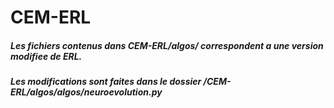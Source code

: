 # CEM-ERL
##### Les fichiers contenus dans CEM-ERL/algos/ correspondent a une version modifiee de ERL. 
##### Les modifications sont faites dans le dossier /CEM-ERL/algos/algos/neuroevolution.py 
